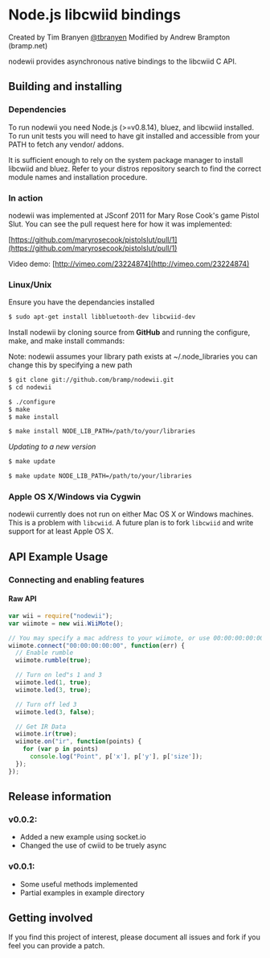 Node.js libcwiid bindings
=======================

Created by Tim Branyen [@tbranyen](http://twitter.com/tbranyen)
Modified by Andrew Brampton (bramp.net)

nodewii provides asynchronous native bindings to the libcwiid C API.

Building and installing
-----------------------

### Dependencies ###
To run nodewii you need Node.js (>=v0.8.14), bluez, and libcwiid installed. To 
run unit tests you will need to have git installed and accessible from your
PATH to fetch any vendor/ addons. 

It is sufficient enough to rely on the system package manager to install
libcwiid and bluez.  Refer to your distros repository search to find the
correct module names and installation procedure.

### In action ###
nodewii was implemented at JSconf 2011 for Mary Rose Cook's game Pistol Slut.
You can see the pull request here for how it was implemented:

[https://github.com/maryrosecook/pistolslut/pull/1](https://github.com/maryrosecook/pistolslut/pull/1)

Video demo: [http://vimeo.com/23224874](http://vimeo.com/23224874)

### Linux/Unix ###

Ensure you have the dependancies installed

``` bash
$ sudo apt-get install libbluetooth-dev libcwiid-dev
```

Install nodewii by cloning source from __GitHub__ and running the
configure, make, and make install commands:

Note: nodewii assumes your library path exists at ~/.node_libraries you
can change this by specifying a new path
    
``` bash
$ git clone git://github.com/bramp/nodewii.git
$ cd nodewii

$ ./configure
$ make
$ make install

$ make install NODE_LIB_PATH=/path/to/your/libraries
```

*Updating to a new version*

``` bash
$ make update

$ make update NODE_LIB_PATH=/path/to/your/libraries
```

### Apple OS X/Windows via Cygwin ###
nodewii currently does not run on either Mac OS X or Windows machines.  This
is a problem with `libcwiid`.  A future plan is to fork `libcwiid` and write
support for at least Apple OS X.


API Example Usage
-----------------

### Connecting and enabling features ###

#### Raw API ####

``` javascript
var wii = require("nodewii");
var wiimote = new wii.WiiMote();

// You may specify a mac address to your wiimote, or use 00:00:00:00:00
wiimote.connect("00:00:00:00:00", function(err) {
  // Enable rumble
  wiimote.rumble(true);

  // Turn on led"s 1 and 3
  wiimote.led(1, true);
  wiimote.led(3, true);

  // Turn off led 3
  wiimote.led(3, false);

  // Get IR Data
  wiimote.ir(true);
  wiimote.on("ir", function(points) {
    for (var p in points)
      console.log("Point", p['x'], p['y'], p['size']);
  });
});
```

Release information
-------------------

### v0.0.2: ###
* Added a new example using socket.io
* Changed the use of cwiid to be truely async

### v0.0.1: ###
* Some useful methods implemented
* Partial examples in example directory

Getting involved
----------------

If you find this project of interest, please document all issues and fork if
you feel you can provide a patch.  
